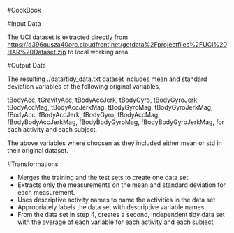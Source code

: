 #CookBook

#Input Data

The UCI dataset is extracted directly from https://d396qusza40orc.cloudfront.net/getdata%2Fprojectfiles%2FUCI%20HAR%20Dataset.zip to local working area.

#Output Data

The resulting ./data/tidy_data.txt dataset includes mean and standard deviation variables of the following original variables,

tBodyAcc, tGravityAcc, tBodyAccJerk, tBodyGyro, tBodyGyroJerk, tBodyAccMag, tBodyAccJerkMag, tBodyGyroMag, tBodyGyroJerkMag, fBodyAcc, fBodyAccJerk, fBodyGyro, fBodyAccMag, fBodyBodyAccJerkMag, fBodyBodyGyroMag, fBodyBodyGyroJerkMag, for each activity and each subject. 

The above variables where choosen as they included either mean or std in their original dataset.

#Transformations

* Merges the training and the test sets to create one data set.
* Extracts only the measurements on the mean and standard deviation for each measurement. 
* Uses descriptive activity names to name the activities in the data set
* Appropriately labels the data set with descriptive variable names. 
* From the data set in step 4, creates a second, independent tidy data set with the average of each variable for each activity and each subject.
